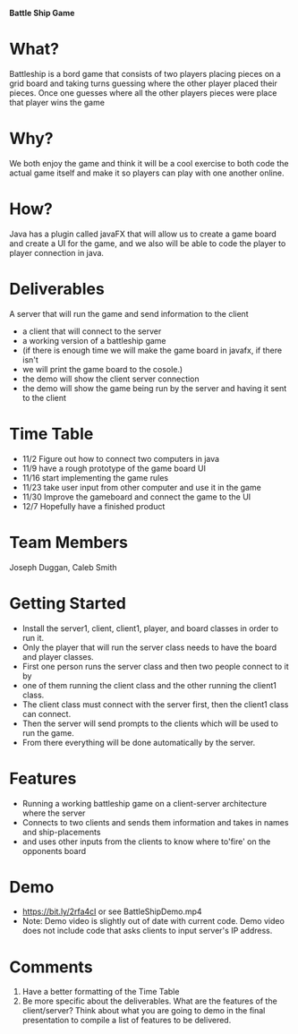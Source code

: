 **Battle Ship Game**

# What?
Battleship is a bord game that consists of two players placing pieces on a grid board and taking turns guessing where the other player placed their pieces. Once one guesses where all the other players pieces were place that player wins the game

# Why?
We both enjoy the game and think it will be a cool exercise to both code the actual game itself and make it so players can play with one another online.

# How?
Java has a plugin called javaFX that will allow us to create a game board and create a UI for the game, and we also will be able to code the player to player connection in java.

# Deliverables
A server that will run the game and send information to the client
* a client that will connect to the server
* a working version of a battleship game
* (if there is enough time we will make the game board in javafx, if there isn't
* we will print the game board to the cosole.)
* the demo will show the client server connection
* the demo will show the game being run by the server and having it sent to the client


# Time Table
* 11/2 Figure out how to connect two computers in java
* 11/9 have a rough prototype of the game board UI
* 11/16 start implementing the game rules
* 11/23 take user input from other computer and use it in the game
* 11/30 Improve the gameboard and connect the game to the UI
* 12/7 Hopefully have a finished product

# Team Members
Joseph Duggan,
Caleb Smith

# Getting Started
* Install the server1, client, client1, player, and board classes in order to run it.
* Only the player that will run the server class needs to have the board and player classes.
* First one person runs the server class and then two people connect to it by 
* one of them running the client class and the other running the client1 class.
* The client class must connect with the server first, then the client1 class can connect.
* Then the server will send prompts to the clients which will be used to run the game.
* From there everything will be done automatically by the server.

# Features
* Running a working battleship game on a client-server architecture where the server
* Connects to two clients and sends them information and takes in names and ship-placements
* and uses other inputs from the clients to know where to'fire' on the opponents board

# Demo
* https://bit.ly/2rfa4cI or see BattleShipDemo.mp4
* Note: Demo video is slightly out of date with current code. Demo video does not include code that asks clients to input server's IP address.

# Comments
1. Have a better formatting of the Time Table
2. Be more specific about the deliverables. What are the features of the client/server? Think about what you are going to demo in the final presentation to compile a list of features to be delivered.
